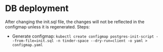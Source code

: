 # DB deployment

After changing the init.sql file, the changes will not be reflected in the configmap unless it is regenerated.
Steps:
* Generate configmap: `kubectl create configmap postgres-init-script --from-file=init.sql -n tinder-space --dry-run=client -o yaml > configmap.yaml`
